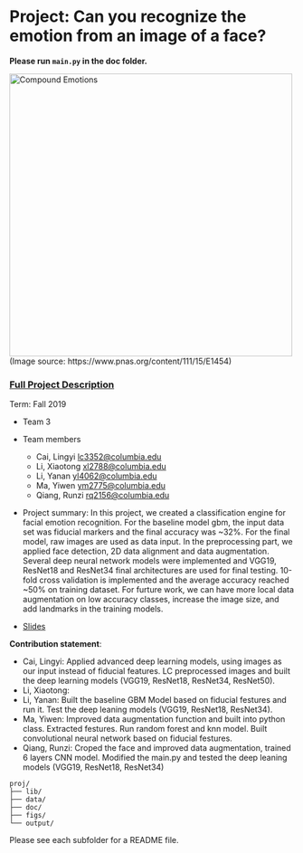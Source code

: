 # Project: Can you recognize the emotion from an image of a face? 

**Please run `main.py` in the doc folder. <br>**


<img src="figs/CE.jpg" alt="Compound Emotions" width="500"/>
(Image source: https://www.pnas.org/content/111/15/E1454)

### [Full Project Description](doc/project3_desc.md)

Term: Fall 2019

+ Team 3
+ Team members
	+ Cai, Lingyi lc3352@columbia.edu
	+ Li, Xiaotong xl2788@columbia.edu
	+ Li, Yanan yl4062@columbia.edu
	+ Ma, Yiwen ym2775@columbia.edu
	+ Qiang, Runzi rq2156@columbia.edu

+ Project summary: In this project, we created a classification engine for facial emotion recognition. For the baseline model gbm, the input data set was fiducial markers and the final accuracy was ~32%. For the final model, raw images are used as data input. In the preprocessing part, we applied face detection, 2D data alignment and data augmentation. Several deep neural network models were implemented and VGG19, ResNet18 and ResNet34 final architectures are used for final testing. 10-fold cross validation is implemented and the average accuracy reached ~50% on training dataset. For furture work, we can have more local data augmentation on low accuracy classes, increase the image size, and add landmarks in the training models.

+ [Slides](https://docs.google.com/presentation/d/18b-wnVFckduUIE9Pi8Lmz4zYw1i6TVK1QgyV84W0Ve8/edit?ts=5db879e4#slide=id.p)
	
**Contribution statement**: 

+ Cai, Lingyi: Applied advanced deep learning models, using images as our input instead of fiducial features. LC preprocessed images and built the deep learning models (VGG19, ResNet18, ResNet34, ResNet50).
+ Li, Xiaotong:
+ Li, Yanan: Built the baseline GBM Model based on fiducial festures and run it. Test the deep leaning models  (VGG19, ResNet18, ResNet34). 
+ Ma, Yiwen: Improved data augmentation function and built into python class. Extracted festures. Run random forest and knn model. Built convolutional neural network based on fiducial festures. 
+ Qiang, Runzi: Croped the face and improved data augmentation, trained 6 layers CNN model. Modified the main.py and tested the deep leaning models  (VGG19, ResNet18, ResNet34)



```
proj/
├── lib/
├── data/
├── doc/
├── figs/
└── output/
```

Please see each subfolder for a README file.
